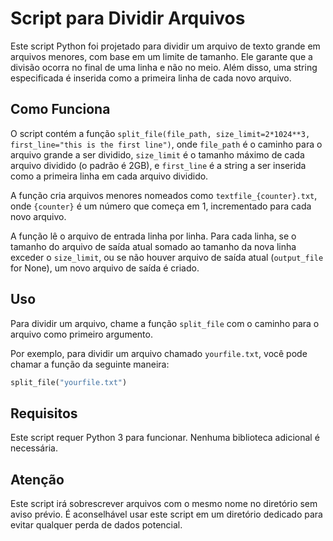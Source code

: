 # Script para Dividir Arquivos

Este script Python foi projetado para dividir um arquivo de texto grande em arquivos menores, com base em um limite de tamanho. Ele garante que a divisão ocorra no final de uma linha e não no meio. Além disso, uma string especificada é inserida como a primeira linha de cada novo arquivo.

## Como Funciona

O script contém a função `split_file(file_path, size_limit=2*1024**3, first_line="this is the first line")`, onde `file_path` é o caminho para o arquivo grande a ser dividido, `size_limit` é o tamanho máximo de cada arquivo dividido (o padrão é 2GB), e `first_line` é a string a ser inserida como a primeira linha em cada arquivo dividido.

A função cria arquivos menores nomeados como `textfile_{counter}.txt`, onde `{counter}` é um número que começa em 1, incrementado para cada novo arquivo.

A função lê o arquivo de entrada linha por linha. Para cada linha, se o tamanho do arquivo de saída atual somado ao tamanho da nova linha exceder o `size_limit`, ou se não houver arquivo de saída atual (`output_file` for None), um novo arquivo de saída é criado.

## Uso

Para dividir um arquivo, chame a função `split_file` com o caminho para o arquivo como primeiro argumento.

Por exemplo, para dividir um arquivo chamado `yourfile.txt`, você pode chamar a função da seguinte maneira:

```python
split_file("yourfile.txt")
```

## Requisitos

Este script requer Python 3 para funcionar. Nenhuma biblioteca adicional é necessária.

## Atenção

Este script irá sobrescrever arquivos com o mesmo nome no diretório sem aviso prévio. É aconselhável usar este script em um diretório dedicado para evitar qualquer perda de dados potencial.
